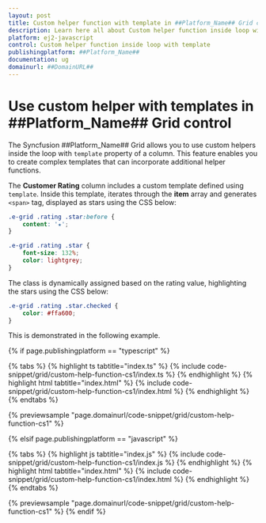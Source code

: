 ```yaml
---
layout: post
title: Custom helper function with template in ##Platform_Name## Grid control | Syncfusion
description: Learn here all about Custom helper function inside loop with template in Syncfusion ##Platform_Name## Grid control of Syncfusion Essential JS 2 and more.
platform: ej2-javascript
control: Custom helper function inside loop with template 
publishingplatform: ##Platform_Name##
documentation: ug
domainurl: ##DomainURL##
---
```


# Use custom helper with templates in ##Platform_Name## Grid control

The Syncfusion ##Platform_Name## Grid allows you to use custom helpers inside the loop with `template` property of a column. This feature enables you to create complex templates that can incorporate additional helper functions.

The **Customer Rating** column includes a custom template defined using `template`. Inside this template, iterates through the **item** array and generates `<span>` tag, displayed as stars using the CSS below:

```css
.e-grid .rating .star:before {
    content: '★';
}

.e-grid .rating .star {
    font-size: 132%;
    color: lightgrey;
}
```

The class is dynamically assigned based on the rating value, highlighting the stars using the CSS below:

```css
.e-grid .rating .star.checked {
    color: #ffa600;
}
```

This is demonstrated in the following example.

{% if page.publishingplatform == "typescript" %}

 {% tabs %}
{% highlight ts tabtitle="index.ts" %}
{% include code-snippet/grid/custom-help-function-cs1/index.ts %}
{% endhighlight %}
{% highlight html tabtitle="index.html" %}
{% include code-snippet/grid/custom-help-function-cs1/index.html %}
{% endhighlight %}
{% endtabs %}
        
{% previewsample "page.domainurl/code-snippet/grid/custom-help-function-cs1" %}

{% elsif page.publishingplatform == "javascript" %}

{% tabs %}
{% highlight js tabtitle="index.js" %}
{% include code-snippet/grid/custom-help-function-cs1/index.js %}
{% endhighlight %}
{% highlight html tabtitle="index.html" %}
{% include code-snippet/grid/custom-help-function-cs1/index.html %}
{% endhighlight %}
{% endtabs %}

{% previewsample "page.domainurl/code-snippet/grid/custom-help-function-cs1" %}
{% endif %}